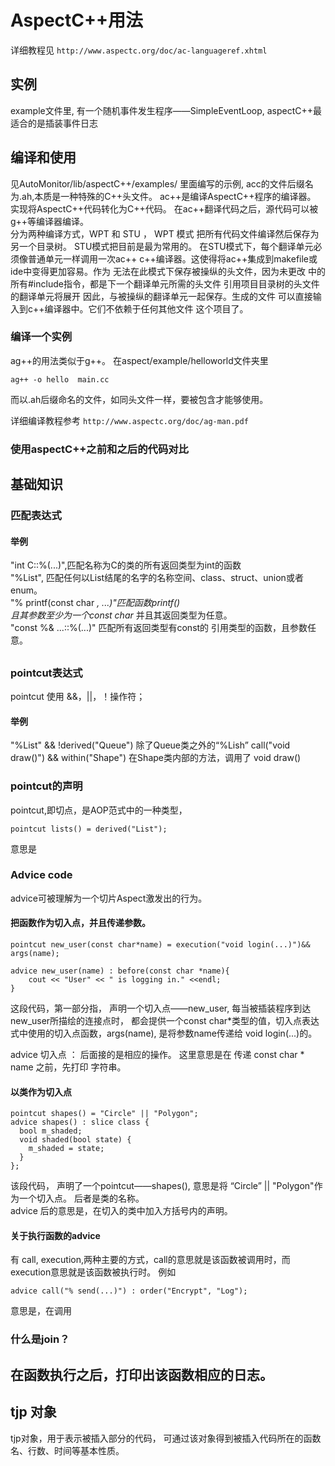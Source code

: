 # AspectC++用法

详细教程见
`http://www.aspectc.org/doc/ac-languageref.xhtml`
## 实例
example文件里, 有一个随机事件发生程序——SimpleEventLoop, 
aspectC++最适合的是插装事件日志

## 编译和使用
见AutoMonitor/lib/aspectC++/examples/ 里面编写的示例, acc的文件后缀名为.ah,本质是一种特殊的C++头文件。
ac++是编译AspectC++程序的编译器。   
实现将AspectC++代码转化为C++代码。  在ac++翻译代码之后，源代码可以被g++等编译器编译。   
分为两种编译方式，WPT 和 STU ， 
WPT 模式 把所有代码文件编译然后保存为另一个目录树。 
STU模式把目前是最为常用的。
在STU模式下，每个翻译单元必须像普通单元一样调用一次ac++
c++编译器。这使得将ac++集成到makefile或ide中变得更加容易。作为
无法在此模式下保存被操纵的头文件，因为未更改
中的所有#include指令，都是下一个翻译单元所需的头文件
引用项目目录树的头文件的翻译单元将展开
因此，与被操纵的翻译单元一起保存。生成的文件
可以直接输入到c++编译器中。它们不依赖于任何其他文件
这个项目了。

### 编译一个实例
ag++的用法类似于g++。
在aspect/example/helloworld文件夹里
```
ag++ -o hello  main.cc
```
而以.ah后缀命名的文件，如同头文件一样，要被包含才能够使用。

详细编译教程参考
`http://www.aspectc.org/doc/ag-man.pdf`

### 使用aspectC++之前和之后的代码对比


## 基础知识

### 匹配表达式
#### 举例    
"int C::%(...)",匹配名称为C的类的所有返回类型为int的函数        
"%List",    匹配任何以List结尾的名字的名称空间、class、struct、union或者enum。  
"% printf(const char *, ...)"匹配函数printf()  
且其参数至少为一个const char* 并且其返回类型为任意。       
"const %& ...::%(...)" 匹配所有返回类型有const的 引用类型的函数，且参数任意。

##  


### pointcut表达式
pointcut    使用 &&，||，！操作符； 
#### 举例
"%List" && !derived("Queue")    除了Queue类之外的“%Lish”
call("void draw()") && within("Shape")  在Shape类内部的方法，调用了 void draw()

### pointcut的声明
pointcut,即切点，是AOP范式中的一种类型，
```
pointcut lists() = derived("List");
```
意思是

### Advice code
advice可被理解为一个切片Aspect激发出的行为。    

#### 把函数作为切入点，并且传递参数。
```
pointcut new_user(const char*name) = execution("void login(...)")&& args(name);

advice new_user(name) : before(const char *name){
    cout << "User" << " is logging in." <<endl;
}
```
这段代码，第一部分指， 声明一个切入点——new_user, 每当被插装程序到达new_user所描绘的连接点时， 都会提供一个const char*类型的值，切入点表达式中使用的切入点函数，args(name), 是将参数name传递给 void login(...)的。

advice 切入点 ： 后面接的是相应的操作。
这里意思是在 传递 const char * name 之前，先打印 字符串。

#### 以类作为切入点
```
pointcut shapes() = "Circle" || "Polygon";
advice shapes() : slice class {
  bool m_shaded;
  void shaded(bool state) {
    m_shaded = state;
  }
};
```
该段代码， 声明了一个pointcut——shapes(), 意思是将 “Circle” || "Polygon"作为一个切入点。 后者是类的名称。    
advice 后的意思是，在切入的类中加入方括号内的声明。
#### 关于执行函数的advice
有 call, execution,两种主要的方式，call的意思就是该函数被调用时，而execution意思就是该函数被执行时。
例如
```
advice call("% send(...)") : order("Encrypt", "Log");
```
意思是，在调用
### 什么是join？

## 在函数执行之后，打印出该函数相应的日志。
## tjp 对象
tjp对象，用于表示被插入部分的代码， 可通过该对象得到被插入代码所在的函数名、行数、时间等基本性质。